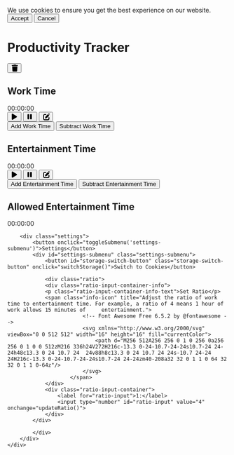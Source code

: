 <div class="cookie-banner" id="cookie-banner">
    <p>We use cookies to ensure you get the best experience on our website. 
        <button onclick="acceptCookies()">Accept</button>
        <button onclick="cancelCookies()">Cancel</button>
    </p>
</div>
<div class="productivity-tracker">
    <div class="container">
        <h1>Productivity Tracker</h1>
        <button class="reset-button" onclick="resetCounters()">
            <!--Font Awesome Free 6.5.2 by @fontawesome - https://fontawesome.com License - https://fontawesome.com/license/free Copyright 2024 Fonticons, Inc.-->
                    <svg xmlns="http://www.w3.org/2000/svg" viewBox="0 0 384 512" width="16" height="16" fill="currentColor">
                        <path d="M135.2 17.7L128 32H32C14.3 32 0 46.3 0 64S14.3 96 32 96H416c17.7 0 32-14.3 32-32s-14.3-32-32-32H320l-7.2-14.3C307.4 6.8 296.3 0 284.2 0H163.8c-12.1 0-23.2 6.8-28.6 17.7zM416 128H32L53.2 467c1.6 25.3 22.6 45 47.9 45H346.9c25.3 0 46.3-19.7 47.9-45L416 128z" />
            </svg>
        </button>
        <div class="timers">
            <div class="timer">
                <h2>Work Time</h2>
                <div id="work-time">00:00:00</div>
                <button onclick="startWork()" class="icon-button">
                    <!--Font Awesome Free 6.5.2 by @fontawesome - https://fontawesome.com License - https://fontawesome.com/license/free Copyright 2024 Fonticons, Inc.-->
                    <svg xmlns="http://www.w3.org/2000/svg" viewBox="0 0 384 512" width="16" height="16" fill="currentColor">
                        <path d="M73 39c-14.8-9.1-33.4-9.4-48.5-.9S0 62.6 0 80V432c0 17.4 9.4 33.4 24.5 41.9s33.7 8.1 48.5-.9L361 297c14.3-8.7 23-24.2 23-41s-8.7-32.2-23-41L73 39z"/>
                    </svg>
                </button>
                <button onclick="stopWork()" class="icon-button">
                    <!--Font Awesome Free 6.5.2 by @fontawesome - https://fontawesome.com License - https://fontawesome.com/license/free Copyright 2024 Fonticons, Inc.-->
                    <svg xmlns="http://www.w3.org/2000/svg" viewBox="0 0 384 512" width="16" height="16" fill="currentColor">
                        <path d="M48 64C21.5 64 0 85.5 0 112V400c0 26.5 21.5 48 48 48H80c26.5 0 48-21.5 48-48V112c0-26.5-21.5-48-48-48H48zm192 0c-26.5 0-48 21.5-48 48V400c0 26.5 21.5 48 48 48h32c26.5 0 48-21.5 48-48V112c0-26.5-21.5-48-48-48H240z"/>
                    </svg>
                </button>
                <button onclick="toggleSubmenu('work-submenu')">
                    <!--Font Awesome Free 6.5.2 by @fontawesome - https://fontawesome.com License - https://fontawesome.com/license/free Copyright 2024 Fonticons, Inc.-->
                    <svg xmlns="http://www.w3.org/2000/svg" viewBox="0 0 384 512" width="16" height="16" fill="currentColor">
                        <path d="M471.6 21.7c-21.9-21.9-57.3-21.9-79.2 0L362.3 51.7l97.9 97.9 30.1-30.1c21.9-21.9 21.9-57.3 0-79.2L471.6 21.7zm-299.2 220c-6.1 6.1-10.8 13.6-13.5 21.9l-29.6 88.8c-2.9 8.6-.6 18.1 5.8 24.6s15.9 8.7 24.6 5.8l88.8-29.6c8.2-2.7 15.7-7.4 21.9-13.5L437.7 172.3 339.7 74.3 172.4 241.7zM96 64C43 64 0 107 0 160V416c0 53 43 96 96 96H352c53 0 96-43 96-96V320c0-17.7-14.3-32-32-32s-32 14.3-32 32v96c0 17.7-14.3 32-32 32H96c-17.7 0-32-14.3-32-32V160c0-17.7 14.3-32 32-32h96c17.7 0 32-14.3 32-32s-14.3-32-32-32H96z"/>
                    </svg>
                </button>
                <div id="work-submenu" class="submenu">
                    <button onclick="modifyTime('work', 'add')">Add Work Time</button>
                    <button onclick="modifyTime('work', 'subtract')">Subtract Work Time</button>
                </div>
            </div>
            <div class="timer">
                <h2>Entertainment Time</h2>
                <div id="entertainment-time">00:00:00</div>
                <button onclick="startEntertainment()">
                    <!--Font Awesome Free 6.5.2 by @fontawesome - https://fontawesome.com License - https://fontawesome.com/license/free Copyright 2024 Fonticons, Inc.-->
                    <svg xmlns="http://www.w3.org/2000/svg" viewBox="0 0 384 512" width="16" height="16" fill="currentColor">
                        <path d="M73 39c-14.8-9.1-33.4-9.4-48.5-.9S0 62.6 0 80V432c0 17.4 9.4 33.4 24.5 41.9s33.7 8.1 48.5-.9L361 297c14.3-8.7 23-24.2 23-41s-8.7-32.2-23-41L73 39z"/>
                    </svg>
                </button>
                <button onclick="stopEntertainment()">
                    <!--Font Awesome Free 6.5.2 by @fontawesome - https://fontawesome.com License - https://fontawesome.com/license/free Copyright 2024 Fonticons, Inc.-->
                    <svg xmlns="http://www.w3.org/2000/svg" viewBox="0 0 384 512" width="16" height="16" fill="currentColor">
                        <path d="M48 64C21.5 64 0 85.5 0 112V400c0 26.5 21.5 48 48 48H80c26.5 0 48-21.5 48-48V112c0-26.5-21.5-48-48-48H48zm192 0c-26.5 0-48 21.5-48 48V400c0 26.5 21.5 48 48 48h32c26.5 0 48-21.5 48-48V112c0-26.5-21.5-48-48-48H240z"/>
                    </svg>
                </button>
                <button onclick="toggleSubmenu('entertainment-submenu')">
                    <!--Font Awesome Free 6.5.2 by @fontawesome - https://fontawesome.com License - https://fontawesome.com/license/free Copyright 2024 Fonticons, Inc.-->
                    <svg xmlns="http://www.w3.org/2000/svg" viewBox="0 0 384 512" width="16" height="16" fill="currentColor">
                        <path d="M471.6 21.7c-21.9-21.9-57.3-21.9-79.2 0L362.3 51.7l97.9 97.9 30.1-30.1c21.9-21.9 21.9-57.3 0-79.2L471.6 21.7zm-299.2 220c-6.1 6.1-10.8 13.6-13.5 21.9l-29.6 88.8c-2.9 8.6-.6 18.1 5.8 24.6s15.9 8.7 24.6 5.8l88.8-29.6c8.2-2.7 15.7-7.4 21.9-13.5L437.7 172.3 339.7 74.3 172.4 241.7zM96 64C43 64 0 107 0 160V416c0 53 43 96 96 96H352c53 0 96-43 96-96V320c0-17.7-14.3-32-32-32s-32 14.3-32 32v96c0 17.7-14.3 32-32 32H96c-17.7 0-32-14.3-32-32V160c0-17.7 14.3-32 32-32h96c17.7 0 32-14.3 32-32s-14.3-32-32-32H96z"/>
                    </svg>
                </button>
                <div id="entertainment-submenu" class="submenu">
                    <button onclick="modifyTime('entertainment', 'add')">Add Entertainment Time</button>
                    <button onclick="modifyTime('entertainment', 'subtract')">Subtract Entertainment Time</button>
                </div>
            </div>
        </div>
        <div class="ratio">
            <h2>Allowed Entertainment Time</h2>
            <div id="allowed-time">00:00:00</div>
        </div>
        
        <div class="settings">
            <button onclick="toggleSubmenu('settings-submenu')">Settings</button>
            <div id="settings-submenu" class="settings-submenu">
                <button id="storage-switch-button" class="storage-switch-button" onclick="switchStorage()">Switch to Cookies</button>

                <div class="ratio">
                <div class="ratio-input-container-info">
                <p class="ratio-input-container-info-text">Set Ratio</p>
                <span class="info-icon" title="Adjust the ratio of work time to entertainment time. For example, a ratio of 4 means 1 hour of work allows 15 minutes of     entertainment.">
                            <!-- Font Awesome Free 6.5.2 by @fontawesome -->
                            <svg xmlns="http://www.w3.org/2000/svg" viewBox="0 0 512 512" width="16" height="16" fill="currentColor">
                                <path d="M256 512A256 256 0 1 0 256 0a256 256 0 1 0 0 512zM216 336h24V272H216c-13.3 0-24-10.7-24-24s10.7-24 24-24h48c13.3 0 24 10.7 24  24v88h8c13.3 0 24 10.7 24 24s-10.7 24-24 24H216c-13.3 0-24-10.7-24-24s10.7-24 24-24zm40-208a32 32 0 1 1 0 64 32 32 0 1 1 0-64z"/>
                            </svg>
                        </span>
                </div>
                <div class="ratio-input-container">
                    <label for="ratio-input">1:</label>
                    <input type="number" id="ratio-input" value="4" onchange="updateRatio()">
                </div>
            </div>

            </div>
        </div>
    </div>
</div>